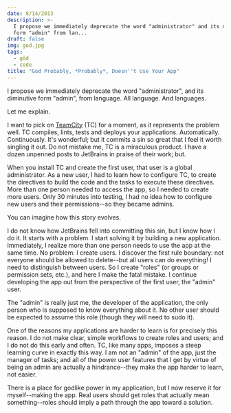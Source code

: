```yaml
---
date: 8/14/2013
description: >-
  I propose we immediately deprecate the word "administrator" and its diminutive
  form "admin" from lan...
draft: false
img: god.jpg
tags:
  - göd
  - code
title: "God Probably, *Probably*, Doesn''t Use Your App"
---
```


I propose we immediately deprecate the word "administrator", and its diminutive form "admin", from language. All language. And languages.

Let me explain.

I want to pick on [TeamCity](http://www.jetbrains.com/teamcity/) (TC) for a moment, as it represents the problem well. TC compiles, lints, tests and deploys your applications. Automatically. Continuously. It's wonderful; but it commits a sin so great that I feel it worth singling it out. Do not mistake me, TC is a miraculous product. I have a dozen unpenned posts to JetBrains in praise of their work; but.

When you install TC and create the first user, that user is a global administrator. As a new user, I had to learn how to configure TC, to create the directives to build the code and the tasks to execute these directives. More than one person needed to access the app, so I needed to create more users. Only 30 minutes into testing, I had no idea how to configure new users and their permissions--so they became admins.

You can imagine how this story evolves.

I do not know how JetBrains fell into committing this sin, but I know how I do it. It starts with a problem. I start solving it by building a new application. Immediately, I realize more than one person needs to use the app at the same time. No problem: I create users. I discover the first rule boundary: not everyone should be allowed to delete--but all users can do everything! I need to distinguish between users. So I create "roles" (or groups or permission sets, etc.), and here I make the fatal mistake. I continue developing the app out from the perspective of the first user, the "admin" user.

The "admin" is really just me, the developer of the application, the only person who is supposed to know everything about it. No other user should be expected to assume this role (though they will need to sudo it).

One of the reasons my applications are harder to learn is for precisely this reason. I do not make clear, simple workflows to create roles and users; and I do not do this early and often. TC, like many apps, imposes a steep learning curve in exactly this way. I am not an "admin" of the app, just the manager of tasks; and all of the power user features that I get by virtue of being an admin are actually a hindrance--they make the app harder to learn, not easier.

There is a place for godlike power in my application, but I now reserve it for myself--making the app. Real users should get roles that actually mean something--roles should imply a path through the app toward a solution.
